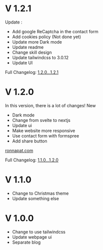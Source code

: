 # V 1.2.1 

Update :

- Add google ReCaptcha in the contact form
- Add cookies policy (Not done yet)
- Update more Dark mode
- Update readme
- Change skill design
- Update tailwindcss to 3.0.12
- Update UI

Full Changelog: [1.2.0...1.2.1](https://github.com/ronnapatp/ronnapat.com/compare/1.2.0...1.2.1)

# V 1.2.0

In this version, there is a lot of changes!
New

- Dark mode
- Change from svelte to nextjs
- Update ui
- Make website more responsive
- Use contact form with formspree
- Add share button

[ronnapat.com](https://ronnapat.com/)

Full Changelog: [1.1.0...1.2.0](https://github.com/ronnapatp/ronnapat.com/compare/1.1.0...1.2.0)
# V 1.1.0

- Change to Christmas theme
- Update something else

# V 1.0.0

- Change to use tailwindcss
- Update webpage ui
- Separate blog
